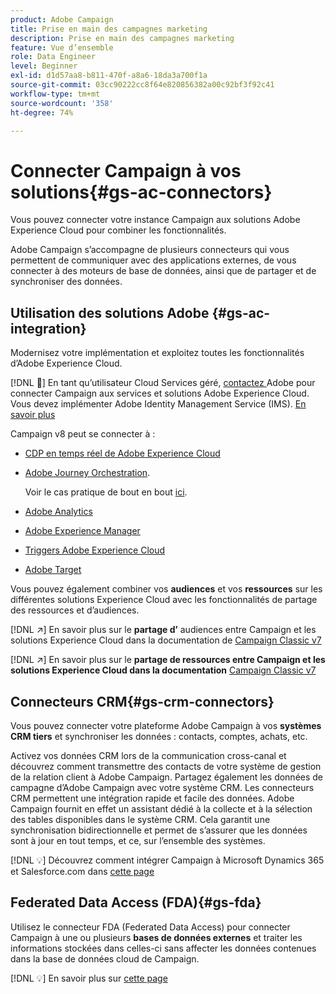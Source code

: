 ```yaml
---
product: Adobe Campaign
title: Prise en main des campagnes marketing
description: Prise en main des campagnes marketing
feature: Vue d’ensemble
role: Data Engineer
level: Beginner
exl-id: d1d57aa8-b811-470f-a8a6-18da3a700f1a
source-git-commit: 03cc90222cc8f64e820856382a00c92bf3f92c41
workflow-type: tm+mt
source-wordcount: '358'
ht-degree: 74%

---
```


# Connecter Campaign à vos solutions{#gs-ac-connectors}

Vous pouvez connecter votre instance Campaign aux solutions Adobe Experience Cloud pour combiner les fonctionnalités.

Adobe Campaign s’accompagne de plusieurs connecteurs qui vous permettent de communiquer avec des applications externes, de vous connecter à des moteurs de base de données, ainsi que de partager et de synchroniser des données.

## Utilisation des solutions Adobe {#gs-ac-integration}

Modernisez votre implémentation et exploitez toutes les fonctionnalités d’Adobe Experience Cloud.

[!DNL :speech_balloon:] En tant qu’utilisateur Cloud Services géré,  [contactez ](../start/campaign-faq.md#support) Adobe pour connecter Campaign aux services et solutions Adobe Experience Cloud. Vous devez implémenter Adobe Identity Management Service (IMS). [En savoir plus](../start/connect.md#connect-ims)

Campaign v8 peut se connecter à :


* [CDP en temps réel de Adobe Experience Cloud](../connect/ac-rtcdp.md)
* [Adobe Journey Orchestration](https://experienceleague.adobe.com/docs/journeys/using/action-journeys/acc-action.html?lang=fr).

   Voir le cas pratique de bout en bout [ici](https://experienceleague.adobe.com/docs/journeys/using/use-cases-journeys/campaign-classic-use-case.html).

* [Adobe Analytics      ](../connect/ac-aa.md)
* [Adobe Experience Manager](../connect/ac-aem.md)
* [Triggers Adobe Experience Cloud](../connect/ac-triggers.md)
* [Adobe Target](../connect/ac-at.md)

Vous pouvez également combiner vos **audiences** et vos **ressources** sur les différentes solutions Experience Cloud avec les fonctionnalités de partage des ressources et d’audiences.

[!DNL :arrow_upper_right:] En savoir plus sur le  **partage d’** audiences entre Campaign et les solutions Experience Cloud dans la documentation de  [Campaign Classic v7](https://experienceleague.adobe.com/docs/campaign-classic/using/integrating-with-adobe-experience-cloud/audience-sharing/sharing-audiences-with-adobe-experience-cloud.html?lang=fr#integrating-with-adobe-experience-cloud)

[!DNL :arrow_upper_right:] En savoir plus sur le  **partage de ressources entre Campaign et les solutions Experience Cloud dans la documentation**   [Campaign Classic v7](https://experienceleague.adobe.com/docs/campaign-classic/using/integrating-with-adobe-experience-cloud/asset-sharing/sharing-assets-with-adobe-experience-cloud.html?lang=fr#integrating-with-adobe-experience-cloud)

## Connecteurs CRM{#gs-crm-connectors}

Vous pouvez connecter votre plateforme Adobe Campaign à vos **systèmes CRM tiers** et synchroniser les données : contacts, comptes, achats, etc.

Activez vos données CRM lors de la communication cross-canal et découvrez comment transmettre des contacts de votre système de gestion de la relation client à Adobe Campaign. Partagez également les données de campagne d’Adobe Campaign avec votre système CRM.
Les connecteurs CRM permettent une intégration rapide et facile des données. Adobe Campaign fournit en effet un assistant dédié à la collecte et à la sélection des tables disponibles dans le système CRM. Cela garantit une synchronisation bidirectionnelle et permet de s’assurer que les données sont à jour en tout temps, et ce, sur l’ensemble des systèmes.

[!DNL :bulb:] Découvrez comment intégrer Campaign à Microsoft Dynamics 365 et Salesforce.com dans  [cette page](crm.md)

## Federated Data Access (FDA){#gs-fda}

Utilisez le connecteur FDA (Federated Data Access) pour connecter Campaign à une ou plusieurs **bases de données externes** et traiter les informations stockées dans celles-ci sans affecter les données contenues dans la base de données cloud de Campaign.

[!DNL :bulb:] En savoir plus sur [cette page](fda.md)


<!-- 
 ## Integrate with social media

Use the **Managing social networks (Social Marketing)** option to interact with customers and prospects via Twitter.

* Send messages - Use Adobe Campaign Social Marketing to send messages on Twitter. Adobe Campaign lets you post messages directly to your twitter account. You can also send direct messages to all your followers.

* Collect new contacts - Adobe Campaign Social Marketing also makes it easy to acquire new contacts via Facebook: contact users and ask them if they want to share their profile information. If they accept, Adobe Campaign automatically recovers the data, which enables you to carry out targeting campaigns and, when possible, to implement cross-channel strategies.

[!DNL :bulb:] Learn how to set up and use Campaign Social Marketing in [this section](../connect/ac-tw.md) -->